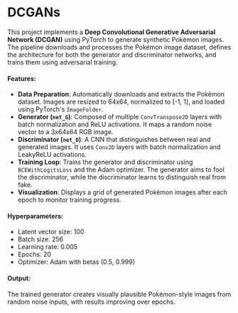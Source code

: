 # DCGANs
This project implements a **Deep Convolutional Generative Adversarial Network (DCGAN)** using PyTorch to generate synthetic Pokémon images. The pipeline downloads and processes the Pokémon image dataset, defines the architecture for both the generator and discriminator networks, and trains them using adversarial training.

#### Features:

* **Data Preparation**: Automatically downloads and extracts the Pokémon dataset. Images are resized to 64x64, normalized to \[-1, 1], and loaded using PyTorch's `ImageFolder`.
* **Generator (`net_G`)**: Composed of multiple `ConvTranspose2D` layers with batch normalization and ReLU activations. It maps a random noise vector to a 3x64x64 RGB image.
* **Discriminator (`net_D`)**: A CNN that distinguishes between real and generated images. It uses `Conv2D` layers with batch normalization and LeakyReLU activations.
* **Training Loop**: Trains the generator and discriminator using `BCEWithLogitsLoss` and the Adam optimizer. The generator aims to fool the discriminator, while the discriminator learns to distinguish real from fake.
* **Visualization**: Displays a grid of generated Pokémon images after each epoch to monitor training progress.

#### Hyperparameters:

* Latent vector size: 100
* Batch size: 256
* Learning rate: 0.005
* Epochs: 20
* Optimizer: Adam with betas (0.5, 0.999)

#### Output:

The trained generator creates visually plausible Pokémon-style images from random noise inputs, with results improving over epochs.

